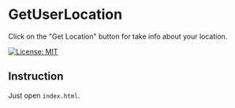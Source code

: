 # GetUserLocation
Click on the "Get Location" button for take info about your location.

[![License: MIT](https://img.shields.io/badge/License-MIT-yellow.svg)](https://opensource.org/licenses/MIT)

## Instruction 

Just open `index.html`. 
